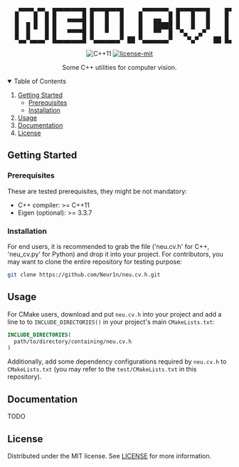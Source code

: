<!------------------------------------------------------------------ HEADER -->
<pre align="center">
  ▄▀▀▀▀▄▀▀▄ █▀▀▀▀▀▀▀█ █▀▀▀█▀▀▀█    ▄▀▀▀▀▀▀▀▄ █▀▀▀█▀▀▀█    █▀▀▀█▀▀▀█
  █    █  █ █   ▄▄▄▄█ █   █   █    █   ▄▄  █ █   █   █    █   █   █
  █  █ █  █ █       █ █   █   █    █   █████ █   █   █    █       █
  █  █    █ █   ▀▀▀▀█ █   ▀   █    █   ▀▀  █  ▀▄   ▄▀     █   █   █
  ▀▄▄▀▄▄▄▄▀ █▄▄▄▄▄▄▄█ ▀▄▄▄▄▄▄▄▀ ██ ▀▄▄▄▄▄▄▄▀    ▀▄▀    ██ █▄▄▄█▄▄▄█
</pre>


<p align="center">
  <img src="https://img.shields.io/badge/C++11-00599C?style=for-the-badge&logo=c%2B%2B&logoColor=white" alt="C++11">

  <a href="./LICENSE">
    <img src="https://img.shields.io/badge/license-mit-green.svg?style=for-the-badge" alt="license-mit">
  </a>
</p>

<p align="center">
  Some C++ utilities for computer vision.
</p>


<!------------------------------------------------------- TABLE OF CONTENTS -->
<details open="open">
  <summary>Table of Contents</summary>
  <ol>
    <li>
      <a href="#getting-started">Getting Started</a>
      <ul>
        <li><a href="#prerequisites">Prerequisites</a></li>
        <li><a href="#installation">Installation</a></li>
      </ul>
    </li>
    <li><a href="#usage">Usage</a></li>
    <li><a href="#documentation">Documentation</a>
    </li>
    <li><a href="#license">License</a></li>
  </ol>
</details>


<!--------------------------------------------------------- GETTING STARTED -->
## Getting Started
### Prerequisites
These are tested prerequisites, they might be not mandatory:
- C++ compiler: >= C++11
- Eigen (optional): >= 3.3.7


### Installation
For end users, it is recommended to grab the file ('neu.cv.h' for C++,
'neu_cv.py' for Python) and drop it into your project. For contributors,
you may want to clone the entire repository for testing purpose:

```bash
git clone https://github.com/Neur1n/neu.cv.h.git
```


<!------------------------------------------------------------------- USAGE -->
## Usage
For CMake users, download and put `neu.cv.h` into your project and add a line
to to `INCLUDE_DIRECTORIES()` in your project's main `CMakeLists.txt`:

```cmake
INCLUDE_DIRECTORIES(
  path/to/directory/containing/neu.cv.h
)
```

Additionally, add some dependency configurations required by `neu.cv.h` to
`CMakeLists.txt` (you may refer to the `test/CMakeLists.txt` in this repository).


<!----------------------------------------------------------- DOCUMENTATION -->
## Documentation
TODO


<!----------------------------------------------------------------- LICENSE -->
## License
Distributed under the MIT license. See [LICENSE](LICENSE) for more information.
